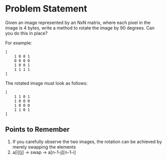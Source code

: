 # Problem Statement

Given an image represented by an NxN matrix, where each pixel in the image is 4 bytes, write a method to rotate the image by 90 degrees. Can you do this in place?

For example:
```
[
    1 0 0 1
    0 0 0 0
    1 0 0 1
    1 1 1 1
]
```
The rotated image must look as follows:
```
[
    1 1 0 1
    1 0 0 0
    1 0 0 0
    1 1 0 1
]
```

## Points to Remember

1. If you carefully observe the two images, the rotation can be achieved by merely swapping the elements
2. a[i][j] -> swap -> a[n-1-j][n-1-i]